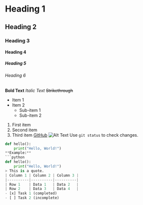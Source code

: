 # Heading 1
## Heading 2
### Heading 3
#### Heading 4
##### Heading 5
###### Heading 6
**Bold Text**
*Italic Text*
~~Strikethrough~~
- Item 1
- Item 2
  - Sub-item 1
  - Sub-item 2
1. First item
2. Second item
3. Third item
[GitHub](https://github.com)
![Alt Text](image-url)
Use `git status` to check changes.
```python
def hello():
    print("Hello, World!")
**Example:**
```python
def hello():
    print("Hello, World!")
> This is a quote.
| Column 1 | Column 2 | Column 3 |
|----------|----------|----------|
| Row 1    | Data 1   | Data 2   |
| Row 2    | Data 3   | Data 4   |
- [x] Task 1 (completed)
- [ ] Task 2 (incomplete)
